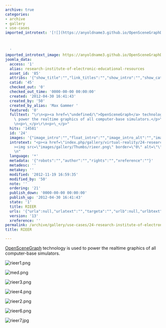 ```yaml
---
archive: true
categories:
- archive
- gallery
- use-cases
imported_introtext: '[![](https://anyoldname3.github.io/OpenSceneGraphDotComBackup/OpenSceneGraph/www.openscenegraph.com/images/gallery/Thumbs/rieer.png)](https://anyoldname3.github.io/OpenSceneGraphDotComBackup/OpenSceneGraph/www.openscenegraph.com/index.php/gallery/virtual-reality/24-research-institute-of-electronic-educational-resources.html)



  '
imported_introtext_image: https://anyoldname3.github.io/OpenSceneGraphDotComBackup/OpenSceneGraph/www.openscenegraph.com/images/gallery/Thumbs/rieer.png
joomla_data:
  access: '1'
  alias: research-institute-of-electronic-educational-resources
  asset_id: '85'
  attribs: '{"show_title":"","link_titles":"","show_intro":"","show_category":"","link_category":"","show_parent_category":"","link_parent_category":"","show_author":"","link_author":"","show_create_date":"","show_modify_date":"","show_publish_date":"","show_item_navigation":"","show_icons":"","show_print_icon":"","show_email_icon":"","show_vote":"","show_hits":"","show_noauth":"","urls_position":"","alternative_readmore":"","article_layout":"","show_publishing_options":"","show_article_options":"","show_urls_images_backend":"","show_urls_images_frontend":""}'
  catid: '45'
  checked_out: '0'
  checked_out_time: '0000-00-00 00:00:00'
  created: '2012-04-30 16:41:43'
  created_by: '50'
  created_by_alias: 'Max Gammer '
  featured: '0'
  fulltext: "\r\n<p><a href=\"undefined/\">OpenSceneGraph</a> technology is used to\
    \ power the realtime graphics of all computer-base simulators.</p>\r\n<p>{AG}Screenshots/RI{/AG}</p>\r\
    \n<p>\_</p>\r\n<p>\_</p>"
  hits: '14581'
  id: '24'
  images: '{"image_intro":"","float_intro":"","image_intro_alt":"","image_intro_caption":"","image_fulltext":"","float_fulltext":"","image_fulltext_alt":"","image_fulltext_caption":""}'
  introtext: "<p><a href=\"index.php/gallery/virtual-reality/24-research-institute-of-electronic-educational-resources\"\
    ><img src=\"images/gallery/Thumbs/rieer.png\" border=\"0\" alt=\"\" /></a></p>\r\
    \n"
  language: '*'
  metadata: '{"robots":"","author":"","rights":"","xreference":""}'
  metadesc: ''
  metakey: ''
  modified: '2012-11-19 16:59:35'
  modified_by: '50'
  note: ''
  ordering: '21'
  publish_down: '0000-00-00 00:00:00'
  publish_up: '2012-04-30 16:41:43'
  state: '1'
  title: RIEER
  urls: '{"urla":null,"urlatext":"","targeta":"","urlb":null,"urlbtext":"","targetb":"","urlc":null,"urlctext":"","targetc":""}'
  version: '13'
  xreference: ''
permalink: /archive/gallery/use-cases/24-research-institute-of-electronic-educational-resources:output_ext
title: RIEER

---
```

[OpenSceneGraph](https://anyoldname3.github.io/OpenSceneGraphDotComBackup/OpenSceneGraph/www.openscenegraph.com/undefined/index.html) technology is used to power the realtime graphics of all computer-base simulators.




![rieer1.png](https://anyoldname3.github.io/OpenSceneGraphDotComBackup/OpenSceneGraph/www.openscenegraph.com/images/gallery/Screenshots/RI/rieer1.png)

![med.png](https://anyoldname3.github.io/OpenSceneGraphDotComBackup/OpenSceneGraph/www.openscenegraph.com/images/gallery/Screenshots/RI/med.png)

![rieer3.png](https://anyoldname3.github.io/OpenSceneGraphDotComBackup/OpenSceneGraph/www.openscenegraph.com/images/gallery/Screenshots/RI/rieer3.png)

![rieer4.png](https://anyoldname3.github.io/OpenSceneGraphDotComBackup/OpenSceneGraph/www.openscenegraph.com/images/gallery/Screenshots/RI/rieer4.png)

![rieer2.png](https://anyoldname3.github.io/OpenSceneGraphDotComBackup/OpenSceneGraph/www.openscenegraph.com/images/gallery/Screenshots/RI/rieer2.png)

![rieer6.png](https://anyoldname3.github.io/OpenSceneGraphDotComBackup/OpenSceneGraph/www.openscenegraph.com/images/gallery/Screenshots/RI/rieer6.png)

![rieer7.jpg](https://anyoldname3.github.io/OpenSceneGraphDotComBackup/OpenSceneGraph/www.openscenegraph.com/images/gallery/Screenshots/RI/rieer7.jpg)




 


 


